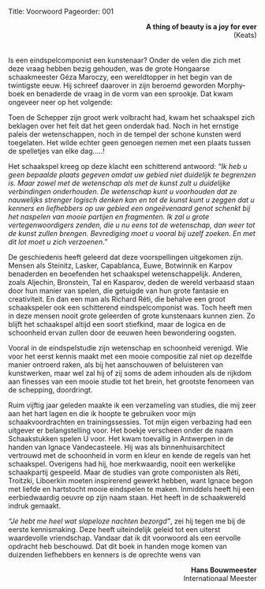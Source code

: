 Title: Voorwoord
Pageorder: 001

<div style="text-align: right"><b>A thing of beauty is a joy for ever</b></div>
<div style="text-align: right">(Keats)</div>
<br/>
<br/>
Is een eindspelcomponist een kunstenaar? Onder de velen die zich met
deze vraag hebben bezig gehouden, was de grote Hongaarse schaakmeester Géza Maroczy, een wereldtopper in het begin van de twintigste eeuw. Hij
schreef daarover in zijn beroemd geworden Morphy-boek en benaderde de
vraag in de vorm van een sprookje. Dat kwam ongeveer neer op het volgende:

Toen de Schepper zijn groot werk volbracht had, kwam het schaakspel
zich beklagen over het feit dat het geen onderdak had. Noch in het ernstige
paleis der wetenschappen, noch in de tempel der schone kunsten werd toegelaten. Het wilde echter geen genoegen nemen met een plaats tussen de
spelletjes van elke dag…..!

Het schaakspel kreeg op deze klacht een schitterend antwoord: *“Ik heb u
geen bepaalde plaats gegeven omdat uw gebied niet duidelijk te begrenzen
is. Maar zowel met de wetenschap als met de kunst zult u duidelijke verbindingen onderhouden. De wetenschap kunt u voorhouden dat ze nauwelijks
strenger logisch denken kan en tot de kunst kunt u zeggen dat u kenners en
liefhebbers op uw gebied een ongeëvenaard genot schenkt bij het naspelen
van mooie partijen en fragmenten. Ik zal u grote vertegenwoordigers zenden,
die u nu eens tot de wetenschap, dan weer tot de kunst zullen brengen. Bevrediging moet u vooral bij uzelf zoeken. En met dit lot moet u zich verzoenen.”*

De geschiedenis heeft geleerd dat deze voorspellingen uitgekomen zijn.
Mensen als Steinitz, Lasker, Capablanca, Euwe, Botwinnik en Karpov benaderden en beoefenden het schaakspel wetenschappelijk. Anderen, zoals
Aljechin, Bronstein, Tal en Kasparov, deden de wereld verbaasd staan door
hun manier van spelen, die getuigde van hun grote fantasie en creativiteit.
En dan een man als Richard Réti, die behalve een groot schaakspeler ook
een schitterend eindspelcomponist was. Toch heeft men in deze mensen
nooit grote geleerden of grote kunstenaars kunnen zien. Zo blijft het
schaakspel altijd een soort stiefkind, maar de logica en de schoonheid ervan
zullen door de eeuwen heen bewondering oogsten.

Vooral in de eindspelstudie zijn wetenschap en schoonheid verenigd. Wie
voor het eerst kennis maakt met een mooie compositie zal niet op dezelfde
manier ontroerd raken, als bij het aanschouwen of beluisteren van kunstwerken, maar wel zal hij of zij soms de adem inhouden als de rijkdom aan
finesses van een mooie studie tot het brein, het grootste fenomeen van de
schepping, doordringt.

Ruim vijftig jaar geleden maakte ik een verzameling van studies, die mij
zeer aan het hart lagen en die ik hoopte te gebruiken voor mijn schaakvoordrachten en trainingssessies. Tot mijn eigen verbazing had een uitgever er belangstelling voor. Het boekje verscheen onder de naam
Schaakstukken spelen U voor. Het kwam toevallig in Antwerpen in de handen van Ignace Vandecasteele. Hij was als binnenhuisarchitect vertrouwd
met de schoonheid in vorm en kleur en kende de regels van het schaakspel.
Overigens had hij, hoe merkwaardig, nooit een werkelijke schaakpartij gespeeld. Maar de studies van grote componisten als Réti, Troitzki, Liboerkin
moeten inspirerend gewerkt hebben, want Ignace begon met liefde en
hartstocht mooie eindspelen te maken. Inmiddels heeft hij een eerbiedwaardig oeuvre op zijn naam staan. Het heeft in de schaakwereld indruk
gemaakt.

*“Je hebt me heel wat slapeloze nachten bezorgd”*, zei hij tegen me bij de
eerste kennismaking. Deze heeft uiteindelijk geleid tot een uiterst waardevolle vriendschap. Vandaar dat ik dit voorwoord als een eervolle opdracht
heb beschouwd. Dat dit boek in handen moge komen van duizenden liefhebbers en kenners is de oprechte wens van

<div style="text-align: right"><b>Hans Bouwmeester</b></div>
<div style="text-align: right">Internationaal Meester</div>




